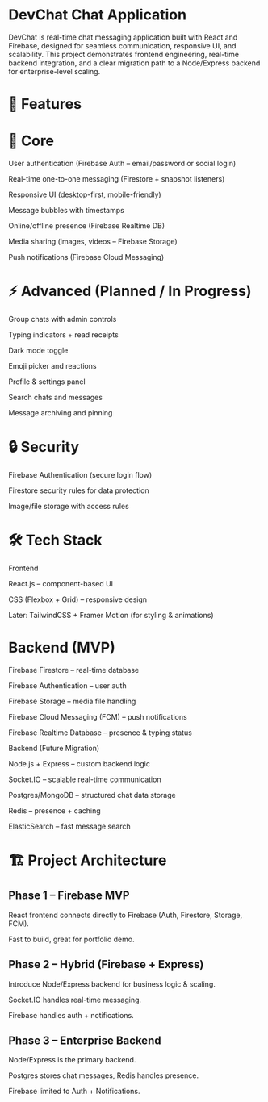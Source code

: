 # DevChat Chat Application

DevChat is real-time chat messaging application built with React and Firebase, designed for seamless communication, responsive UI, and scalability. This project demonstrates frontend engineering, real-time backend integration, and a clear migration path to a Node/Express backend for enterprise-level scaling.

# 🚀 Features
# 🔑 Core

User authentication (Firebase Auth – email/password or social login)

Real-time one-to-one messaging (Firestore + snapshot listeners)

Responsive UI (desktop-first, mobile-friendly)

Message bubbles with timestamps

Online/offline presence (Firebase Realtime DB)

Media sharing (images, videos – Firebase Storage)

Push notifications (Firebase Cloud Messaging)

# ⚡ Advanced (Planned / In Progress)

Group chats with admin controls

Typing indicators + read receipts

Dark mode toggle

Emoji picker and reactions

Profile & settings panel

Search chats and messages

Message archiving and pinning

# 🔒 Security

Firebase Authentication (secure login flow)

Firestore security rules for data protection

Image/file storage with access rules

# 🛠️ Tech Stack
Frontend

React.js – component-based UI

CSS (Flexbox + Grid) – responsive design

Later: TailwindCSS + Framer Motion (for styling & animations)

# Backend (MVP)

Firebase Firestore – real-time database

Firebase Authentication – user auth

Firebase Storage – media file handling

Firebase Cloud Messaging (FCM) – push notifications

Firebase Realtime Database – presence & typing status

Backend (Future Migration)

Node.js + Express – custom backend logic

Socket.IO – scalable real-time communication

Postgres/MongoDB – structured chat data storage

Redis – presence + caching

ElasticSearch – fast message search

# 🏗️ Project Architecture
## Phase 1 – Firebase MVP

React frontend connects directly to Firebase (Auth, Firestore, Storage, FCM).

Fast to build, great for portfolio demo.

## Phase 2 – Hybrid (Firebase + Express)

Introduce Node/Express backend for business logic & scaling.

Socket.IO handles real-time messaging.

Firebase handles auth + notifications.

## Phase 3 – Enterprise Backend

Node/Express is the primary backend.

Postgres stores chat messages, Redis handles presence.

Firebase limited to Auth + Notifications.